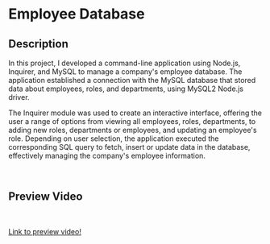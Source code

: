 # Employee Database

## Description
In this project, I developed a command-line application using Node.js, Inquirer, and MySQL to manage a company's employee database. The application established a connection with the MySQL database that stored data about employees, roles, and departments, using MySQL2 Node.js driver.

The Inquirer module was used to create an interactive interface, offering the user a range of options from viewing all employees, roles, departments, to adding new roles, departments or employees, and updating an employee's role. Depending on user selection, the application executed the corresponding SQL query to fetch, insert or update data in the database, effectively managing the company's employee information.

<br>

## Preview Video
<br>

[Link to preview video!](https://watch.screencastify.com/v/8e5V2cmLH2GhXRDuMSxQ)

<br>
